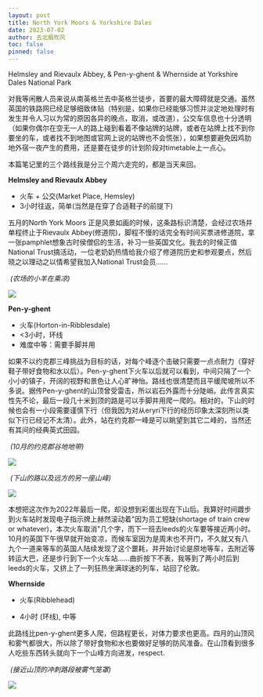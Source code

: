 ```yaml
---
layout: post
title: North York Moors & Yorkshire Dales
date: 2023-07-02
author: 去北极吹风
toc: false
pinned: false
---
```

Helmsley and Rievaulx Abbey, & Pen-y-ghent & Whernside at Yorkshire Dales National Park

对我等闲散人员来说从南英格兰去中英格兰徒步，首要的最大障碍就是交通。虽然英国的铁路网已经足够细致体贴（特别是，如果你已经能够习惯并淡定地处理时有发生并令人习以为常的原因各异的晚点，取消，或改道），公交车信息也十分透明（如果你偶尔在空无一人的路上碰到看着不像站牌的站牌，或者在站牌上找不到你要坐的车，或者找不到地图或官网上说的站牌也不会慌张），如果想要避免因鸡肋地外宿一夜产生的费用，还是要在徒步的计划阶段对timetable上一点心。

本篇笔记里的三个路线我是分三个周六走完的，都是当天来回。

**Helmsley and Rievaulx Abbey**

- 火车 + 公交(Market Place, Hemsley)
- 3小时往返，简单(当然是在穿了合适鞋子的前提下)

五月的North York Moors 正是风景如画的时候，这条路标识清楚，会经过农场并单程终止于Rievaulx Abbey(修道院)，脚程不慢的话完全有时间买票进修道院，拿一张pamphlet想象古时侯僧侣的生活，补习一些英国文化。我去的时候正值National Trust搞活动，一位老奶奶热情给我介绍了修道院历史和参观要点，然后晓之以理动之以情希望我加入National Trust会员……

​	*(农场的小羊在乘凉)*

![](https://raw.githubusercontent.com/wkm-um/wkm-um.github.io/master/images/york_1.jpg)

**Pen-y-ghent**

- 火车(Horton-in-Ribblesdale)
- <3小时，环线
- 难度中等：需要手脚并用

如果不以约克郡三峰挑战为目标的话，对每个峰逐个击破只需要一点点耐力（穿好鞋子带好食物和水以后）。Pen-y-ghent下火车以后就可以看到，中间只隔了一个小小的镇子，开阔的视野和景色让人心旷神怡。路线也很清楚而且平缓爬坡所以不多说。据传Pen-y-ghent的山顶曾受雷击，所以岩石外露而十分陡峭。此传言真实性先不论，最后一段几十米到顶的路是可以手脚并用爬一爬的。相对的，下山的时候也会有一小段需要谨慎下行（但我因为对从eryri下行的经历印象太深刻所以类似下行已经记不太清）。此外，站在约克郡一峰是可以眺望到其它二峰的，当然还有其间的经典英式田园。

​	*(10月的约克郡谷地地带)*

![](https://raw.githubusercontent.com/wkm-um/wkm-um.github.io/master/images/york_2.jpg)

​	*(下山的路以及远方的另一座山峰)*

![](https://raw.githubusercontent.com/wkm-um/wkm-um.github.io/master/images/york_3.jpg)

本想把这次作为2022年最后一爬，却没想到彩蛋出现在下山后。我算好时间踱步到火车站时发现电子指示牌上赫然滚动着"因为员工短缺(shortage of train crew or whatever)，本次火车取消"几个字，而下一班去leeds的火车要等接近两小时。10月的英国下午很早就开始变凉，而候车室因为是周末也不开门，不久就又有八九个一道来等车的英国人陆续发现了这个噩耗，并开始讨论是原地等车，去附近等转运大巴，还是步行到下一个火车站……曲折按下不表，我等到了两小时后到leeds的火车，又挤上了一列狂热坐满球迷的列车，站回了伦敦。

**Whernside**

- 火车(Ribblehead)

- 4小时 (环线), 中等

此路线比pen-y-ghent更多人爬，但路程更长，对体力要求也更高。四月的山顶风和雾气都很大，所以除了带好食物和水也要做好足够的防风准备。在山顶看到很多人吃些东西转头就向下一个山峰方向进发，respect.

​	*(接近山顶的冲刺路段被雾气笼罩)*

![](https://raw.githubusercontent.com/wkm-um/wkm-um.github.io/master/images/york_4.jpg)
